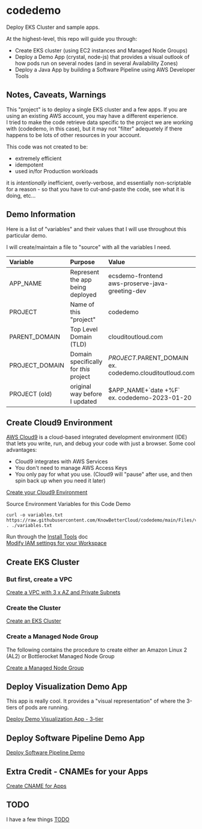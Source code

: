 # codedemo
Deploy EKS Cluster and sample apps.

At the highest-level, this repo will guide you through:

* Create EKS cluster (using EC2 instances and Managed Node Groups)
* Deploy a Demo App (crystal, node-js) that provides a visual outlook of how pods run on several nodes (and in several Availability Zones)
* Deploy a Java App by building a Software Pipeline using AWS Developer Tools

## Notes, Caveats, Warnings
This "project" is to deploy a single EKS cluster and a few apps.  If you are using an existing AWS account, you may have a different experience.  
I tried to make the code retrieve data specific to the project we are working with (codedemo, in this case), but it may not "filter" adequetely 
if there happens to be lots of other resources in your account.

This code was not created to be:

* extremely efficient
* idempotent
* used in/for Production workloads

it is *intentionally* inefficient, overly-verbose, and essentially non-scriptable for a reason - so that you have to cut-and-paste the code, see what it is doing, etc...

## Demo Information
Here is a list of "variables" and their values that I will use throughout this particular demo.

I will create/maintain a file to "source" with all the variables I need.

| Variable       | Purpose                                | Value                   | 
|:---------------|:---------------------------------------|:------|
| APP_NAME       | Represent the app being deployed       | ecsdemo-frontend <BR> aws-proserve-java-greeting-dev |
| PROJECT        | Name of this "project"                 | codedemo |
| PARENT_DOMAIN  | Top Level Domain (TLD)                 | clouditoutloud.com |
| PROJECT_DOMAIN | Domain specifically for *this* project | $PROJECT.$PARENT_DOMAIN <br> ex. codedemo.clouditoutloud.com |
| PROJECT (old)  | original way before I updated          | \$APP_NAME+\`date +%F\` <br> ex. codedemo-2023-01-20 |

## Create Cloud9 Environment
[AWS Cloud9](https://aws.amazon.com/cloud9/) is a cloud-based integrated development environment (IDE) that lets you write, run, and debug your code with just a browser. 
Some cool advantages:
* Cloud9 integrates with AWS Services
* You don't need to manage AWS Access Keys
* You only pay for what you use. (Cloud9 will "pause" after use, and then spin back up when you need it later)

[Create your Cloud9 Environment](Create_Cloud9_Environment.md)  

Source Environment Variables for this Code Demo
``` 
curl -o variables.txt https://raw.githubusercontent.com/KnowBetterCloud/codedemo/main/Files/variables.txt
. ./variables.txt
```
Run through the [Install Tools](Install_Tools.md) doc  
[Modify IAM settings for your Workspace](./Modify_IAM_Settings.md)

## Create EKS Cluster

### But first, create a VPC
[Create a VPC with 3 x AZ and Private Subnets](./Create_3AZ-VPC_Private_Subnets.md)

### Create the Cluster

[Create an EKS Cluster](./Create_EKS_Cluster.md)

### Create a Managed Node Group
The following contains the procedure to create either an Amazon Linux 2 (AL2) or Bottlerocket Managed Node Group

[Create a Managed Node Group](./Create_Managed_NodeGroup.md)

## Deploy Visualization Demo App
This app is really cool.  It provides a "visual representation" of where the 3-tiers of pods are running.

[Deploy Demo Visualization App - 3-tier](./Deploy_Demo_Visualization_App.md)

## Deploy Software Pipeline Demo App
[Deploy Software Pipeline Demo](./Deploy_Software_Pipeline.md)

## Extra Credit - CNAMEs for your Apps
[Create CNAME for Apps](./Create_CNAMES.md)

## TODO
I have a few things [TODO](./TODO.md)

